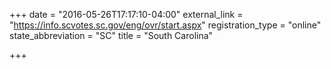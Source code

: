 +++
date = "2016-05-26T17:17:10-04:00"
external_link = "https://info.scvotes.sc.gov/eng/ovr/start.aspx"
registration_type = "online"
state_abbreviation = "SC"
title = "South Carolina"

+++

